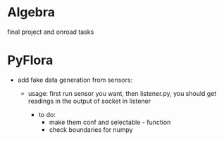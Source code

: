 # Algebra
final project and onroad tasks


# PyFlora

- add fake data generation from sensors:
    - usage: first run sensor you want, then listener.py, you should get readings in the output of socket in listener
    
    
        - to do: 
            - make them conf and selectable - function
            - check boundaries for numpy 
        


